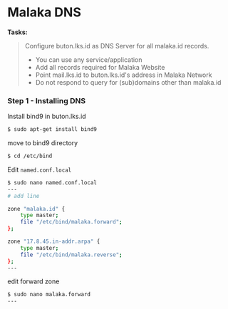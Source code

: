 # Malaka DNS 

**Tasks:** 

> Configure buton.lks.id as DNS Server for all malaka.id records.
>
> - You can use any service/application
> - Add all records required for Malaka Website
> - Point mail.lks.id to buton.lks.id's address in Malaka Network
> - Do not respond to query for (sub)domains other than malaka.id

### Step 1 - Installing DNS

Install bind9 in buton.lks.id

```bash
$ sudo apt-get install bind9
```

move to bind9 directory

```bash
$ cd /etc/bind
```

Edit `named.conf.local`

```bash
$ sudo nano named.conf.local
---
# add line

zone "malaka.id" {
	type master;
	file "/etc/bind/malaka.forward";
};

zone "17.8.45.in-addr.arpa" {
	type master;
	file "/etc/bind/malaka.reverse";
};
---
```

edit forward zone

```bash
$ sudo nano malaka.forward
---

```

